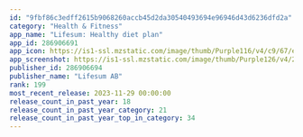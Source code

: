 ```yaml
---
id: "9fbf86c3edff2615b9068260accb45d2da30540493694e96946d43d6236dfd2a"
category: "Health & Fitness"
app_name: "Lifesum: Healthy diet plan"
app_id: 286906691
app_icon: https://is1-ssl.mzstatic.com/image/thumb/Purple116/v4/c9/67/e8/c967e87c-3c06-4397-c8c1-7187b272227b/AppIcon-0-1x_U007epad-0-0-85-220-0.png/1024x1024bb.png
app_screenshot: https://is1-ssl.mzstatic.com/image/thumb/Purple126/v4/23/cb/2a/23cb2a46-90ac-b609-5773-a45d12889583/24659968-54d4-4f9c-9bb4-a99a034590d5_01_6-5_EN.png/1284x2778bb.png
publisher_id: 286906694
publisher_name: "Lifesum AB"
rank: 199
most_recent_release: 2023-11-29 00:00:00
release_count_in_past_year: 18
release_count_in_past_year_category: 21
release_count_in_past_year_top_in_category: 34
---
```

